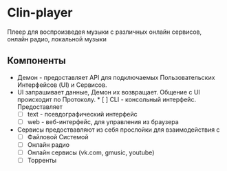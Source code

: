 # Clin-player

Плеер для воспроизведея музыки с различных онлайн сервисов, онлайн радио, локальной музыки

## Компоненты

* Демон - предоставляет API для подключаемых Пользовательских Интерфейсов (UI) и Сервисов.
* UI запрашивает данные, Демон их возвращает. Общение с UI происходит по Протоколу.
		* [ ] CLI - консольный интерфейс. Предоставляет 
  * [ ] text - псевдографический интерфейс
  * [ ] web - веб-интерфейс, для управления из браузера
* Сервисы  предоствавляют из себя прослойки для взаимодействия с 
  * [ ] Файловой Системой
  * [ ] Онлайн радио
  * [ ] Онлайн сервисы (vk.com, gmusic, youtube)
  * [ ] Торренты
